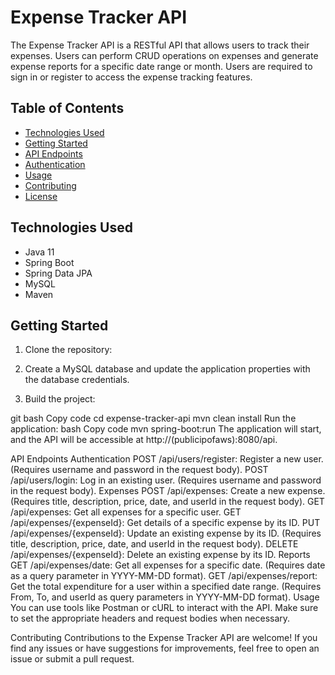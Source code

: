
# Expense Tracker API

The Expense Tracker API is a RESTful API that allows users to track their expenses. Users can perform CRUD operations on expenses and generate expense reports for a specific date range or month. Users are required to sign in or register to access the expense tracking features.

## Table of Contents
- [Technologies Used](#technologies-used)
- [Getting Started](#getting-started)
- [API Endpoints](#api-endpoints)
- [Authentication](#authentication)
- [Usage](#usage)
- [Contributing](#contributing)
- [License](#license)

## Technologies Used

- Java 11
- Spring Boot 
- Spring Data JPA
- MySQL
- Maven

## Getting Started

1. Clone the repository:

2. Create a MySQL database and update the application properties with the database credentials.

3. Build the project:

git bash
Copy code
cd expense-tracker-api
mvn clean install
Run the application:
bash
Copy code
mvn spring-boot:run
The application will start, and the API will be accessible at http://(publicipofaws):8080/api.

API Endpoints
Authentication
POST /api/users/register: Register a new user. (Requires username and password in the request body).
POST /api/users/login: Log in an existing user. (Requires username and password in the request body).
Expenses
POST /api/expenses: Create a new expense. (Requires title, description, price, date, and userId in the request body).
GET /api/expenses: Get all expenses for a specific user.
GET /api/expenses/{expenseId}: Get details of a specific expense by its ID.
PUT /api/expenses/{expenseId}: Update an existing expense by its ID. (Requires title, description, price, date, and userId in the request body).
DELETE /api/expenses/{expenseId}: Delete an existing expense by its ID.
Reports
GET /api/expenses/date: Get all expenses for a specific date. (Requires date as a query parameter in YYYY-MM-DD format).
GET /api/expenses/report: Get the total expenditure for a user within a specified date range. (Requires From, To, and userId as query parameters in YYYY-MM-DD format).
Usage
You can use tools like Postman or cURL to interact with the API. Make sure to set the appropriate headers and request bodies when necessary.

Contributing
Contributions to the Expense Tracker API are welcome! If you find any issues or have suggestions for improvements, feel free to open an issue or submit a pull request.
